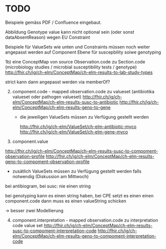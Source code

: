 TODO
====

Beispiele gemäss PDF / Confluence eingebaut.

Abbildung Genotype value kann nicht optional sein (oder sonst dataAbsentReason) wegen EU Constraint

Beispiele für ValueSets wie unten und Constraints müssen noch weiter angepasst werden auf Component Ebene für suscepbility soiwe genotyping


1b) eine ConceptMap von source Observation.code zu Section.code (microbiology studies / microbial susceptibility tests / genotype)
    http://fhir.ch/ig/ch-elm/ConceptMap/ch-elm-results-to-lab-study-types

strict kann dann angepasst werden via memberOf?
 

2. component.code - mapped observation.code zu valueset (antibiotika valueset oder pathogen valueset)
    http://fhir.ch/ig/ch-elm/ConceptMap/ch-elm-results-susc-to-antibiotic
    http://fhir.ch/ig/ch-elm/ConceptMap/ch-elm-results-geno-to-gene
    + die jeweiligen ValueSets müssen zu Verfügung gestellt werden

        http://fhir.ch/ig/ch-elm/ValueSet/ch-elm-antibiotic-myco
        http://fhir.ch/ig/ch-elm/ValueSet/ch-elm-gene-myco
 
3. component.value

http://fhir.ch/ig/ch-elm/ConceptMap/ch-elm-results-susc-to-compoment-observation-profile
http://fhir.ch/ig/ch-elm/ConceptMap/ch-elm-results-geno-to-compoment-observation-profile
  + zusätlich ValueSets müssen zu Verfügung gestellt werden falls notwendig (Diskussion am Mittwoch)

bei antibiogram, bei susc: nie einen string

bei genotyping kann es einen string haben, bei CPE setzt es einen einen component.code dann muss es einen valueString schicken

-> besser zwei Modellierung
 

4. component.interpretation - mapped observation.code zu interpretation code value set
   http://fhir.ch/ig/ch-elm/ConceptMap/ch-elm-results-susc-to-compoment-interpretation-code
   http://fhir.ch/ig/ch-elm/ConceptMap/ch-elm-results-geno-to-compoment-interpretation-code